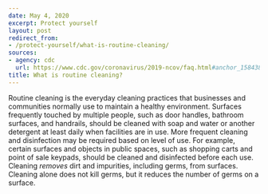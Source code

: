 ```yaml
---
date: May 4, 2020
excerpt: Protect yourself
layout: post
redirect_from:
- /protect-yourself/what-is-routine-cleaning/
sources:
- agency: cdc
  url: https://www.cdc.gov/coronavirus/2019-ncov/faq.html#anchor_1584388242595
title: What is routine cleaning?
---
```


Routine cleaning is the everyday cleaning practices that businesses and communities normally use to maintain a healthy environment. Surfaces frequently touched by multiple people, such as door handles, bathroom surfaces, and handrails, should be cleaned with soap and water or another detergent at least daily when facilities are in use. More frequent cleaning and disinfection may be required based on level of use. For example, certain surfaces and objects in public spaces, such as shopping carts and point of sale keypads, should be cleaned and disinfected before each use. Cleaning *removes* dirt and impurities, including germs, from surfaces. Cleaning alone does not kill germs, but it reduces the number of germs on a surface.